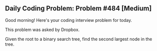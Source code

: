 ## Daily Coding Problem: Problem #484 [Medium]

Good morning! Here's your coding interview problem for today.

This problem was asked by Dropbox.

Given the root to a binary search tree, find the second largest node in the tree.
